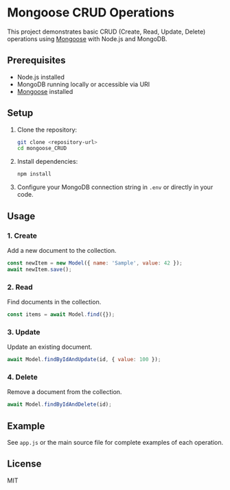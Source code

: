 # Mongoose CRUD Operations

This project demonstrates basic CRUD (Create, Read, Update, Delete) operations using [Mongoose](https://mongoosejs.com/) with Node.js and MongoDB.

## Prerequisites

- Node.js installed
- MongoDB running locally or accessible via URI
- [Mongoose](https://mongoosejs.com/) installed

## Setup

1. Clone the repository:
    ```bash
    git clone <repository-url>
    cd mongoose_CRUD
    ```

2. Install dependencies:
    ```bash
    npm install
    ```

3. Configure your MongoDB connection string in `.env` or directly in your code.

## Usage

### 1. Create

Add a new document to the collection.
```js
const newItem = new Model({ name: 'Sample', value: 42 });
await newItem.save();
```

### 2. Read

Find documents in the collection.
```js
const items = await Model.find({});
```

### 3. Update

Update an existing document.
```js
await Model.findByIdAndUpdate(id, { value: 100 });
```

### 4. Delete

Remove a document from the collection.
```js
await Model.findByIdAndDelete(id);
```

## Example

See `app.js` or the main source file for complete examples of each operation.

## License

MIT
